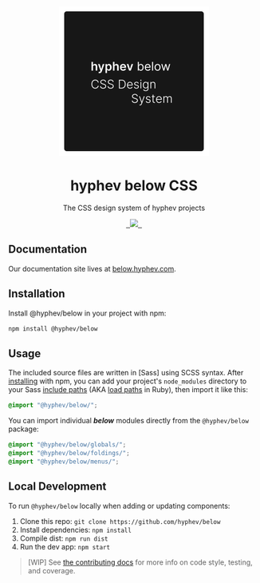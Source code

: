 <p align="center">
  <img width="300px" src="site/static/assets/img/readme.svg">
</p>
<h1 align="center">hyphev below CSS</h1>
<p align="center">The CSS design system of hyphev projects</p>
<p align="center">

  <a aria-label="Netlify Status" href="https://app.netlify.com/sites/below/deploys">
    <img alt="" src="https://api.netlify.com/api/v1/badges/764d5fef-7420-42d3-b990-21427089f991/deploy-status">
  </a>
  <a aria-label="npm package" href="https://www.npmjs.com/package/@hyphev/below">
    <img alt="" src="https://img.shields.io/npm/v/@hyphev/below.svg">
  </a>
  <a aria-label="contributors graph" href="https://github.com/hyphev/below/graphs/contributors">
    <img src="https://img.shields.io/github/contributors/hyphev/below.svg">
  </a>
  <a aria-label="last commit" href="https://github.com/hyphev/below/commits/master">
    <img alt="" src=
  "https://img.shields.io/github/last-commit/hyphev/below.svg">
  </a>

  <a aria-label="license" href="https://github.com/hyphev/below/blob/master/LICENSE">
    <img src="https://img.shields.io/github/license/hyphev/below.svg" alt="">
  </a>
</p>

## Documentation

Our documentation site lives at [below.hyphev.com](https://below.hyphev.com).

## Installation

Install @hyphev/below in your project with npm:

```sh
npm install @hyphev/below
```

## Usage
The included source files are written in [Sass] using SCSS syntax. After [installing](#install) with npm, you can add your project's `node_modules` directory to your Sass [include paths](https://github.com/sass/node-sass#includepaths) (AKA [load paths](http://technology.customink.com/blog/2014/10/09/understanding-and-using-sass-load-paths/) in Ruby), then import it like this:

```scss
@import "@hyphev/below/";
```

You can import individual ***below*** modules directly from the `@hyphev/below` package:

```scss
@import "@hyphev/below/globals/";
@import "@hyphev/below/foldings/";
@import "@hyphev/below/menus/";
```

## Local Development
To run `@hyphev/below` locally when adding or updating components:
1. Clone this repo: `git clone https://github.com/hyphev/below`
2. Install dependencies: `npm install`
3. Compile dist: `npm run dist`
4. Run the dev app: `npm start`
> [WIP] See [the contributing docs](contributing.md) for more info on code style, testing, and coverage.
